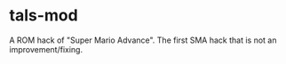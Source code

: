 # tals-mod
A ROM hack of "Super Mario Advance". The first SMA hack that is not an improvement/fixing.
